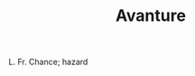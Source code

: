 ---
title: Avanture
permalink: "/definitions/avanture.html"
body: L. Fr. Chance; hazard
published_at: '2018-07-07'
layout: post
---